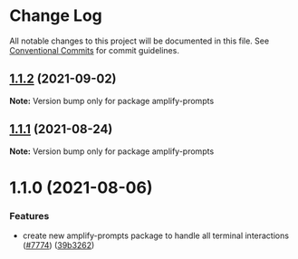 # Change Log

All notable changes to this project will be documented in this file.
See [Conventional Commits](https://conventionalcommits.org) for commit guidelines.

## [1.1.2](https://github.com/aws-amplify/amplify-cli/compare/amplify-prompts@1.1.1...amplify-prompts@1.1.2) (2021-09-02)

**Note:** Version bump only for package amplify-prompts





## [1.1.1](https://github.com/aws-amplify/amplify-cli/compare/amplify-prompts@1.1.0...amplify-prompts@1.1.1) (2021-08-24)

**Note:** Version bump only for package amplify-prompts





# 1.1.0 (2021-08-06)


### Features

* create new amplify-prompts package to handle all terminal interactions ([#7774](https://github.com/aws-amplify/amplify-cli/issues/7774)) ([39b3262](https://github.com/aws-amplify/amplify-cli/commit/39b326202283f402f82d7e38a830acdc3845a8d7))
